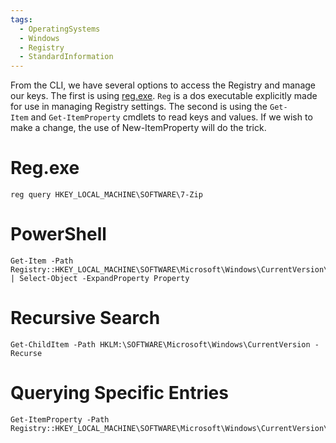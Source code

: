 ```yaml
---
tags:
  - OperatingSystems
  - Windows
  - Registry
  - StandardInformation
---
```

From the CLI, we have several options to access the Registry and manage our keys. The first is using [reg.exe](https://learn.microsoft.com/en-us/windows-server/administration/windows-commands/reg). `Reg` is a dos executable explicitly made for use in managing Registry settings. The second is using the `Get-Item` and `Get-ItemProperty` cmdlets to read keys and values. If we wish to make a change, the use of New-ItemProperty will do the trick.


# Reg.exe 

```powershell-session
reg query HKEY_LOCAL_MACHINE\SOFTWARE\7-Zip
```

# PowerShell 

```powershell-session
Get-Item -Path Registry::HKEY_LOCAL_MACHINE\SOFTWARE\Microsoft\Windows\CurrentVersion\Run | Select-Object -ExpandProperty Property  
```


# Recursive Search 

```powershell-session
Get-ChildItem -Path HKLM:\SOFTWARE\Microsoft\Windows\CurrentVersion -Recurse
```


# Querying Specific Entries

```powershell-session
Get-ItemProperty -Path Registry::HKEY_LOCAL_MACHINE\SOFTWARE\Microsoft\Windows\CurrentVersion\Run
```

